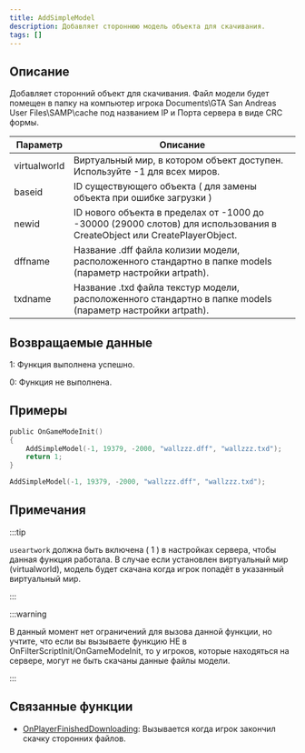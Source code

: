 ```yaml
---
title: AddSimpleModel
description: Добавляет стороннюю модель объекта для скачивания.
tags: []
---
```


## Описание

Добавляет сторонний объект для скачивания. Файл модели будет помещен в папку на компьютер игрока Documents\GTA San Andreas User Files\SAMP\cache под названием IP и Порта сервера в виде CRC формы.

| Параметр     | Описание                                                                                                                |
| ------------ | ----------------------------------------------------------------------------------------------------------------------- |
| virtualworld | Виртуальный мир, в котором объект доступен. Используйте -1 для всех миров.                                              |
| baseid       | ID существующего объекта ( для замены объекта при ошибке загрузки )                                                     |
| newid        | ID нового объекта в пределах от -1000 до -30000 (29000 слотов) для использования в CreateObject или CreatePlayerObject. |
| dffname      | Название .dff файла колизии модели, расположенного стандартно в папке models (параметр настройки artpath).              |
| txdname      | Название .txd файла текстур модели, расположенного стандартно в папке models (параметр настройки artpath).              |

## Возвращаемые данные

1: Функция выполнена успешно.

0: Функция не выполнена.

## Примеры

```c
public OnGameModeInit()
{
    AddSimpleModel(-1, 19379, -2000, "wallzzz.dff", "wallzzz.txd");
    return 1;
}
```

```c
AddSimpleModel(-1, 19379, -2000, "wallzzz.dff", "wallzzz.txd");
```

## Примечания

:::tip

`useartwork` должна быть включена ( 1 ) в настройках сервера, чтобы данная функция работала. В случае если установлен виртуальный мир (virtualworld), модель будет скачана когда игрок попадёт в указанный виртуальный мир.

:::

:::warning

В данный момент нет ограничений для вызова данной функции, но учтите, что если вы вызываете функцию НЕ в OnFilterScriptInit/OnGameModeInit, то у игроков, которые находяться на сервере, могут не быть скачаны данные файлы модели.

:::

## Связанные функции

- [OnPlayerFinishedDownloading](../callbacks/OnPlayerFinishedDownloading): Вызывается когда игрок закончил скачку сторонних файлов.

